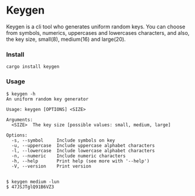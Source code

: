 # Keygen

Keygen is a cli tool who generates uniform random keys. You can choose from symbols, numerics, uppercases and lowercases characters, and also, the key size, small(8), medium(16) and large(20).

### Install

```
cargo install keygen
```

### Usage

```
$ keygen -h
An uniform random key generator

Usage: keygen [OPTIONS] <SIZE>

Arguments:
  <SIZE>  The key size [possible values: small, medium, large]

Options:
  -s, --symbol     Include symbols on key
  -u, --uppercase  Include uppercase alphabet characters
  -l, --lowercase  Include lowercase alphabet characters
  -n, --numeric    Include numeric characters
  -h, --help       Print help (see more with '--help')
  -V, --version    Print version


$ keygen medium -lun
$ 47JSJTglQ91B6VZ3
```